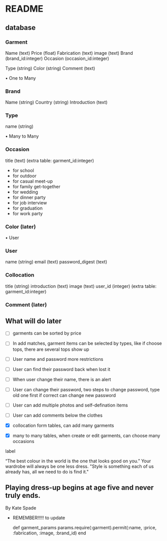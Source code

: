 # README

## database

### Garment
Name (text)
Price (float)
Fabrication (text)
image (text)
Brand (brand_id:integer)
Occasion (occasion_id:integer)

Type (string)
Color (string)
Comment (text)

• One to Many 

### Brand
Name (string)
Country (string)
Introduction (text)

### Type
name (string)


• Many to Many

### Occasion
title (text)
(extra table: garment_id:integer)
- for school
- for outdoor
- for casual meet-up
- for family get-together
- for wedding
- for dinner party
- for job interview
- for graduation
- for work party



### Color (later)

• User

### User
name (string)
email (text)
password_digest (text)

### Collocation
title (string)
introduction (text)
image (text)
user_id (integer)
(extra table: garment_id:integer)



### Comment (later)


## What will do later
- [ ] garments can be sorted by price
- [ ] In add matches, garment items can be selected by types, like if choose tops, there are several tops show up
- [ ] User name and password more restrictions
- [ ] User can find their password back when lost it
- [ ] When user change their name, there is an alert
- [ ] User can change their password, two steps to change password, type old one first if correct can change new password
- [ ] User can add multiple photos and self-defination items
- [ ] User can add comments below the clothes





- [x] collocation form tables, can add many garments
- [x] many to many tables, when create or edit garments, can choose many occasions





label


  “The best colour in the world is the one that looks good on you.”
Your wardrobe will always be one less dress.
"Style is something each of us already has, all we need to do is find it."

<h2>
    Playing dress-up begins at age five and never truly ends.
</h2>

<p>
    By Kate Spade
</p>




* REMEMBER!!!!!
to update

  def garment_params
    params.require(:garment).permit(:name, :price, :fabrication, :image, :brand_id)
  end





